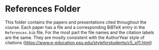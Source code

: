 # References Folder

This folder contains the papers and presentations cited throughout the course.  Each paper has a file and a corresponding BiBTeX entry in the `References.bib` file.  For the most part the file names and the citation labels are the same.  They are mostly consistent with the AuthorYear style of citations (https://www.e-education.psu.edu/styleforstudents/c5_p11.html)
